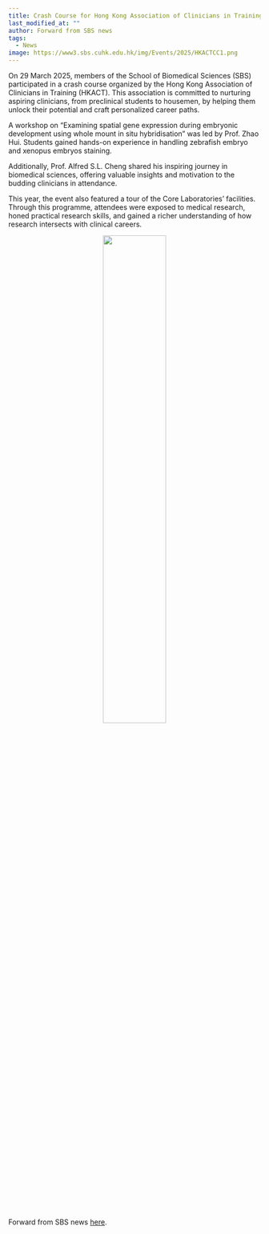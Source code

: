 ```yaml
---
title: Crash Course for Hong Kong Association of Clinicians in Training
last_modified_at: ""
author: Forward from SBS news
tags: 
  - News
image: https://www3.sbs.cuhk.edu.hk/img/Events/2025/HKACTCC1.png
---
```


On 29 March 2025, members of the School of Biomedical Sciences (SBS) participated in a crash course organized by the Hong Kong Association of Clinicians in Training (HKACT). This association is committed to nurturing aspiring clinicians, from preclinical students to housemen, by helping them unlock their potential and craft personalized career paths.

A workshop on “Examining spatial gene expression during embryonic development using whole mount in situ hybridisation” was led by Prof. Zhao Hui. Students gained hands-on experience in handling zebrafish embryo and xenopus embryos staining.

Additionally, Prof. Alfred S.L. Cheng shared his inspiring journey in biomedical sciences, offering valuable insights and motivation to the budding clinicians in attendance.

This year, the event also featured a tour of the Core Laboratories’ facilities. Through this programme, attendees were exposed to medical research, honed practical research skills, and gained a richer understanding of how research intersects with clinical careers.


<p align="center" width="50%">
    <img width="50%" src="https://www3.sbs.cuhk.edu.hk/img/Events/2025/HKACTCC1.png">
</p>


Forward from SBS news [here](https://www3.sbs.cuhk.edu.hk/en/events_and_seminars/crash-course-for-hong-kong-association-of-clinicians-in-training/).

